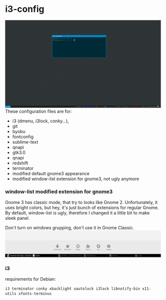 i3-config
==========
![i3 screenshot](screenshot.png)
These configuration files are for:

  - i3 (dmenu, i3lock, conky…),
  - git
  - byobu
  - fontconfig
  - sublime-text
  - qnapi
  - gtk3.0
  - qnapi
  - redshift
  - terminator
  - modified default gnome3 appearance
  - modified window-list extension for gnome3, not ugly anymore

### window-list modified extension for gnome3 ###
Gnome 3 has classic mode, that try to looks like Gnome 2. Unfortunately, it uses bright colors, but hey, it's just bunch of extensions for regular Gnome. By default, window-list is ugly, therefore I changed it a little bit to make sleek panel.

Don't turn on windows grupping, don't use it in Gnome Classic.
![gnome3 window-list screenshot](window-list-panel.png)
### i3 ###
requirements for Debian:
````
i3 terminator conky xbacklight xautolock i3lock libnotify-bin x11-utils xfonts-terminus
````
